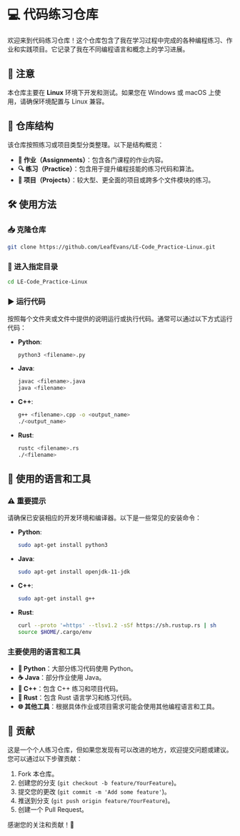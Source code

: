 # 💻 代码练习仓库

欢迎来到代码练习仓库！这个仓库包含了我在学习过程中完成的各种编程练习、作业和实践项目。它记录了我在不同编程语言和概念上的学习进展。

## 📝 注意

本仓库主要在 **Linux** 环境下开发和测试。如果您在 Windows 或 macOS 上使用，请确保环境配置与 Linux 兼容。

## 📁 仓库结构

该仓库按照练习或项目类型分类整理。以下是结构概览：

- **📝 作业（Assignments）**：包含各门课程的作业内容。
- **🔍 练习（Practice）**：包含用于提升编程技能的练习代码和算法。
- **🚀 项目（Projects）**：较大型、更全面的项目或跨多个文件模块的练习。

## 🛠️ 使用方法

### 📥 克隆仓库

```bash
git clone https://github.com/LeafEvans/LE-Code_Practice-Linux.git
```

### 📂 进入指定目录

```bash
cd LE-Code_Practice-Linux
```

### ▶️ 运行代码

按照每个文件夹或文件中提供的说明运行或执行代码。通常可以通过以下方式运行代码：

- **Python**:
  ```bash
  python3 <filename>.py
  ```
- **Java**:
  ```bash
  javac <filename>.java
  java <filename>
  ```
- **C++**:
  ```bash
  g++ <filename>.cpp -o <output_name>
  ./<output_name>
  ```
- **Rust**:
  ```bash
  rustc <filename>.rs
  ./<filename>
  ```

## 🧰 使用的语言和工具

### ⚠️ 重要提示

请确保已安装相应的开发环境和编译器。以下是一些常见的安装命令：

- **Python**:
  ```bash
  sudo apt-get install python3
  ```
- **Java**:
  ```bash
  sudo apt-get install openjdk-11-jdk
  ```
- **C++**:
  ```bash
  sudo apt-get install g++
  ```
- **Rust**:
  ```bash
  curl --proto '=https' --tlsv1.2 -sSf https://sh.rustup.rs | sh
  source $HOME/.cargo/env
  ```

### 主要使用的语言和工具

- **🐍 Python**：大部分练习代码使用 Python。
- **☕ Java**：部分作业使用 Java。
- **🔧 C++**：包含 C++ 练习和项目代码。
- **🦀 Rust**：包含 Rust 语言学习和练习代码。
- **🌐 其他工具**：根据具体作业或项目需求可能会使用其他编程语言和工具。

## 🤝 贡献

这是一个个人练习仓库，但如果您发现有可以改进的地方，欢迎提交问题或建议。您可以通过以下步骤贡献：

1. Fork 本仓库。
2. 创建您的分支 (`git checkout -b feature/YourFeature`)。
3. 提交您的更改 (`git commit -m 'Add some feature'`)。
4. 推送到分支 (`git push origin feature/YourFeature`)。
5. 创建一个 Pull Request。

感谢您的关注和贡献！🚀